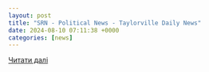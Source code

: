 ```yaml
---
layout: post
title: "SRN - Political News - Taylorville Daily News"
date: 2024-08-10 07:11:38 +0000
categories: [news]
---
```


[Читати далі](https://taylorvilledailynews.com/local-news/srn-political-news/328d9450034e7f3d9b436103ebf28544)
